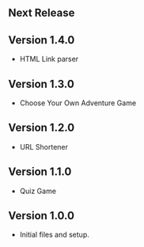 
Next Release
-

Version 1.4.0
-
* HTML Link parser

Version 1.3.0
-
* Choose Your Own Adventure Game

Version 1.2.0
-
* URL Shortener

Version 1.1.0
-
* Quiz Game

Version 1.0.0
-
* Initial files and setup.
